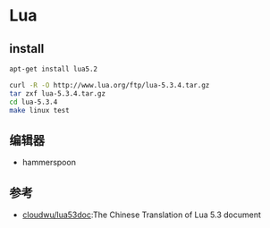 # Lua

## install

```sh
apt-get install lua5.2

curl -R -O http://www.lua.org/ftp/lua-5.3.4.tar.gz
tar zxf lua-5.3.4.tar.gz
cd lua-5.3.4
make linux test
```

## 编辑器

* hammerspoon

## 参考

* [cloudwu/lua53doc](https://github.com/cloudwu/lua53doc):The Chinese Translation of Lua 5.3 document
